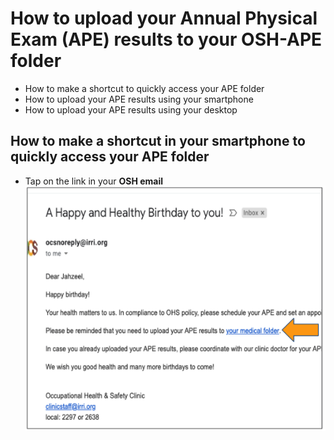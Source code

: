 # How to upload your Annual Physical Exam (APE) results to your OSH-APE folder

* How to make a shortcut to quickly access your APE folder
* How to upload your APE results using your smartphone
* How to upload your APE results using your desktop

## How to make a shortcut in your smartphone to quickly access your APE folder

* Tap on the link in your **OSH email**
![alt text](https://github.com/rc-delfin/osh-how-to/blob/master/osh%20email.png "OSH email")
